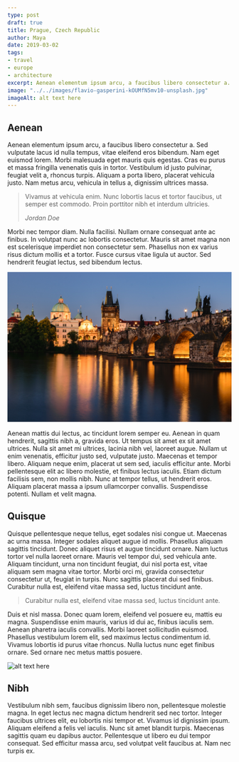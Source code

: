 ```yaml
---
type: post
draft: true
title: Prague, Czech Republic
author: Maya
date: 2019-03-02
tags:
- travel
- europe
- architecture
excerpt: Aenean elementum ipsum arcu, a faucibus libero consectetur a. Sed vulputate lacus id nulla tempus, vitae eleifend eros bibendum. Nam eget euismod lorem.
image: "../../images/flavio-gasperini-kOUMfN5mv10-unsplash.jpg"
imageAlt: alt text here
---
```


## Aenean

Aenean elementum ipsum arcu, a faucibus libero consectetur a. Sed vulputate lacus id nulla tempus, vitae eleifend eros bibendum. Nam eget euismod lorem. Morbi malesuada eget mauris quis egestas. Cras eu purus et massa fringilla venenatis quis in tortor. Vestibulum id justo pulvinar, feugiat velit a, rhoncus turpis. Aliquam a porta libero, placerat vehicula justo. Nam metus arcu, vehicula in tellus a, dignissim ultrices massa.

> Vivamus at vehicula enim. Nunc lobortis lacus et tortor faucibus, ut semper est commodo. Proin porttitor nibh et interdum ultricies.
>
> <cite>Jordan Doe</cite>

Morbi nec tempor diam. Nulla facilisi. Nullam ornare consequat ante ac finibus. In volutpat nunc ac lobortis consectetur. Mauris sit amet magna non est scelerisque imperdiet non consectetur sem. Phasellus non ex varius risus dictum mollis et a tortor. Fusce cursus vitae ligula ut auctor. Sed hendrerit feugiat lectus, sed bibendum lectus.

![alt text here](../../images/dmitry-goykolov-q0AtbGIOb5k-unsplash.jpg)

Aenean mattis dui lectus, ac tincidunt lorem semper eu. Aenean in quam hendrerit, sagittis nibh a, gravida eros. Ut tempus sit amet ex sit amet ultrices. Nulla sit amet mi ultrices, lacinia nibh vel, laoreet augue. Nullam ut enim venenatis, efficitur justo sed, vulputate justo. Maecenas et tempor libero. Aliquam neque enim, placerat ut sem sed, iaculis efficitur ante. Morbi pellentesque elit ac libero molestie, et finibus lectus iaculis. Etiam dictum facilisis sem, non mollis nibh. Nunc at tempor tellus, ut hendrerit eros. Aliquam placerat massa a ipsum ullamcorper convallis. Suspendisse potenti. Nullam et velit magna.

## Quisque

Quisque pellentesque neque tellus, eget sodales nisi congue ut. Maecenas ac urna massa. Integer sodales aliquet augue id mollis. Phasellus aliquam sagittis tincidunt. Donec aliquet risus et augue tincidunt ornare. Nam luctus tortor vel nulla laoreet ornare. Mauris vel tempor dui, sed vehicula ante. Aliquam tincidunt, urna non tincidunt feugiat, dui nisl porta est, vitae aliquam sem magna vitae tortor. Morbi orci mi, gravida consectetur consectetur ut, feugiat in turpis. Nunc sagittis placerat dui sed finibus. Curabitur nulla est, eleifend vitae massa sed, luctus tincidunt ante.

> Curabitur nulla est, eleifend vitae massa sed, luctus tincidunt ante.

Duis et nisl massa. Donec quam lorem, eleifend vel posuere eu, mattis eu magna. Suspendisse enim mauris, varius id dui ac, finibus iaculis sem. Aenean pharetra iaculis convallis. Morbi laoreet sollicitudin euismod. Phasellus vestibulum lorem elit, sed maximus lectus condimentum id. Vivamus lobortis id purus vitae rhoncus. Nulla luctus nunc eget finibus ornare. Sed ornare nec metus mattis posuere.

![alt text here](../../images/dmitry-goykolov-X8Vo9rGVPS8-unsplash.jpg)

## Nibh

Vestibulum nibh sem, faucibus dignissim libero non, pellentesque molestie magna. In eget lectus nec magna dictum hendrerit sed nec tortor. Integer faucibus ultrices elit, eu lobortis nisi tempor et. Vivamus id dignissim ipsum. Aliquam eleifend a felis vel iaculis. Nunc sit amet blandit turpis. Maecenas sagittis quam eu dapibus auctor. Pellentesque ut libero eu dui tempor consequat. Sed efficitur massa arcu, sed volutpat velit faucibus at. Nam nec turpis ex.